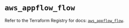 # `aws_appflow_flow`

Refer to the Terraform Registry for docs: [`aws_appflow_flow`](https://registry.terraform.io/providers/hashicorp/aws/5.75.1/docs/resources/appflow_flow).
